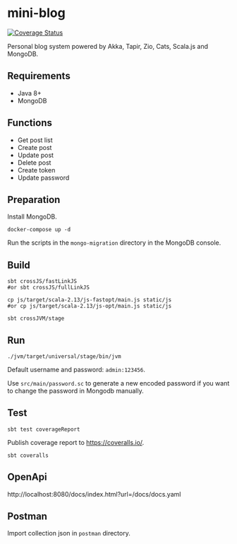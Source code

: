 # mini-blog

[![Coverage Status](https://coveralls.io/repos/github/gcnyin/mini-blog/badge.svg?branch=master)](https://coveralls.io/github/gcnyin/mini-blog?branch=master)

Personal blog system powered by Akka, Tapir, Zio, Cats, Scala.js and MongoDB.

## Requirements

- Java 8+
- MongoDB

## Functions

- Get post list
- Create post
- Update post
- Delete post
- Create token
- Update password

## Preparation

Install MongoDB.

```
docker-compose up -d
```

Run the scripts in the `mongo-migration` directory in the MongoDB console.

## Build

```shell
sbt crossJS/fastLinkJS
#or sbt crossJS/fullLinkJS

cp js/target/scala-2.13/js-fastopt/main.js static/js
#or cp js/target/scala-2.13/js-opt/main.js static/js

sbt crossJVM/stage
```

## Run

```
./jvm/target/universal/stage/bin/jvm
```

Default username and password: `admin:123456`.

Use `src/main/password.sc` to generate a new encoded password if you want to change the password in Mongodb manually.

## Test

```
sbt test coverageReport
```

Publish coverage report to <https://coveralls.io/>.

```
sbt coveralls
```

## OpenApi

http://localhost:8080/docs/index.html?url=/docs/docs.yaml

## Postman

Import collection json in `postman` directory.
